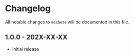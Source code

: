 # Changelog

All notable changes to `machete` will be documented in this file.

## 1.0.0 - 202X-XX-XX

- initial release
